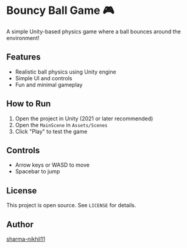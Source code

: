 # Bouncy Ball Game 🎮

A simple Unity-based physics game where a ball bounces around the environment!

## Features
- Realistic ball physics using Unity engine
- Simple UI and controls
- Fun and minimal gameplay

## How to Run
1. Open the project in Unity (2021 or later recommended)
2. Open the `MainScene` in `Assets/Scenes`
3. Click "Play" to test the game

## Controls
- Arrow keys or WASD to move
- Spacebar to jump

## License
This project is open source. See `LICENSE` for details.

## Author
[sharma-nikhil11](https://github.com/sharma-nikhil11)

